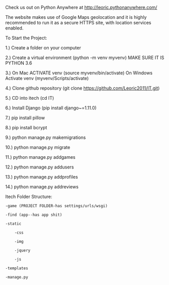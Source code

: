 Check us out on Python Anywhere at http://leoric.pythonanywhere.com/

The website makes use of Google Maps geolocation and it is highly recommended to run it as a secure HTTPS site, with location services enabled. 

To Start the Project:

1.) Create a folder on your computer

2.) Create a virtual environment (python -m venv myvenv) MAKE SURE IT IS PYTHON 3.6

3.) On Mac ACTIVATE venv (source myvenv/bin/activate) 
 	On Windows Activate venv (myvenv/Scripts/activate)
	
4.) Clone github repository (git clone https://github.com/Leoric2011/IT.git)

5.) CD into itech (cd IT)

6.) Install Django (pip install django~=1.11.0)

7.) pip install pillow

8.) pip install bcrypt

9.) python manage.py makemigrations

10.) python manage.py migrate

11.) python manage.py addgames

12.) python manage.py addusers

13.) python manage.py addprofiles

14.) python manage.py addreviews


Itech Folder Structure:

	-game (PROJECT FOLDER-has settings/urls/wsgi)
	
	-find (app--has app shit)
	
	-static 
	
		-css
		
		-img
		
		-jquery
		
		-js
		
	-templates
	
	-manage.py 

